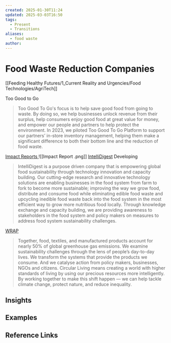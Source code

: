 ```yaml
---
created: 2025-01-30T11:24
updated: 2025-03-03T16:50
tags:
  - Present
  - Transitions
aliases:
  - food waste
author: 
---
```

# Food Waste Reduction Companies  

[[Feeding Healthy Futures/1_Current Reality and Urgencies/Food Technologies/AgriTech]]

Too Good to Go 
> Too Good To Go's focus is to help save good food from going to waste. By doing so, we help businesses unlock revenue from their surplus, help consumers enjoy good food at great value for money, and empower our people and partners to help protect the environment.
> In 2023, we piloted Too Good To Go Platform to support our partners’ in-store inventory management, helping them make a significant difference to both their bottom line and the reduction of food waste.

[Impact Reports ]()
![[Impact Report .png]]
[IntelliDigest](https://intellidigest.com/)
Developing 
> IntelliDigest is a purpose driven company that is empowering global food sustainability through technology innovation and capacity building. Our cutting-edge research and innovative technology solutions are enabling businesses in the food system from farm to fork to become more sustainable; improving the way we grow food, distribute and consume food while eliminating edible food waste and upcycling inedible food waste back into the food system in the most efficient way to grow more nutritious food locally. Through knowledge exchange and capacity building, we are providing awareness to stakeholders in the food system and policy makers on measures to address food system sustainability challenges.

[WRAP ](https://www.wrap.ngo/what-we-do/future-proof-food)
> Together, food, textiles, and manufactured products account for nearly 50% of global greenhouse gas emissions.
> We examine sustainability challenges through the lens of people’s day-to-day lives. We transform the systems that provide the products we consume. And we catalyse action from policy makers, businesses, NGOs and citizens.
> Circular Living means creating a world with higher standards of living by using our precious resources more intelligently. By working together to make this shift happen — we can help tackle climate change, protect nature, and reduce inequality.



## Insights

## Examples

## Reference Links


